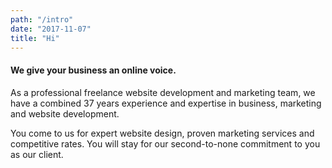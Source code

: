 ```yaml
---
path: "/intro"
date: "2017-11-07"
title: "Hi"
---
```


#### We give your business an online voice.  

As a professional freelance website development and marketing team, we have a combined 37 years experience and expertise in business, marketing and website development.  

You come to us for expert website design, proven marketing services and competitive rates. You will stay for our second-to-none commitment to you as our client.  
